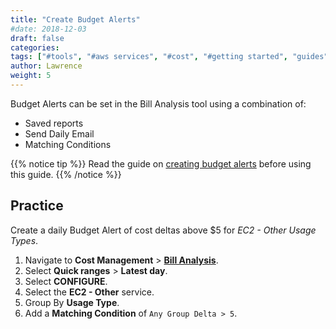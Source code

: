 ```yaml
---
title: "Create Budget Alerts"
#date: 2018-12-03
draft: false
categories:
tags: ["#tools", "#aws services", "#cost", "#getting started", "guides"]
author: Lawrence
weight: 5
---
```


Budget Alerts can be set in the Bill Analysis tool using a combination of:

- Saved reports
- Send Daily Email
- Matching Conditions

{{% notice tip %}}
Read the guide on [creating budget alerts](/billing-analysis/ba-guides/how-to-create-monthly-cost-reports) before using this guide.
{{% /notice %}}


## Practice

Create a daily Budget Alert of cost deltas above $5 for _EC2 - Other Usage Types_.

1. Navigate to **Cost Management** > [**Bill Analysis**](https://us.cloudwisdom.virtana.com/#/reports/awscostall/latest).
2. Select **Quick ranges** > **Latest day**.
3. Select **CONFIGURE**.
4. Select the **EC2 - Other** service.
5. Group By **Usage Type**.
6. Add a **Matching Condition** of `Any Group Delta > 5`.
